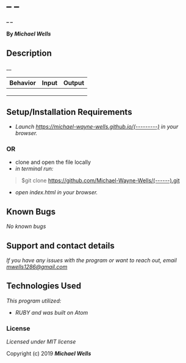 # _ _

#### _  _

#### By _**Michael Wells**_

## Description

__

|Behavior|Input|Output|
|---|---|---|
|   |   |   |
|   |   |   |
|   |   |   |

## Setup/Installation Requirements

* _Launch <https://michael-wayne-wells.github.io/(---------)> in your browser._
### OR ###
* clone and open the file locally
* _in terminal run:_
>$git clone https://github.com/Michael-Wayne-Wells/(------).git
* _open index.html in your browser._



## Known Bugs

_No known bugs_

## Support and contact details

_If you have any issues with the program or want to reach out, email [mwells1286@gmail.com](href="mailto:mwells1286@gmail.com")_

## Technologies Used

_This program utilized:_
* _RUBY_
_and was built on Atom_
### License

*Licensed under MIT license*

Copyright (c) 2019 **_Michael Wells_**
